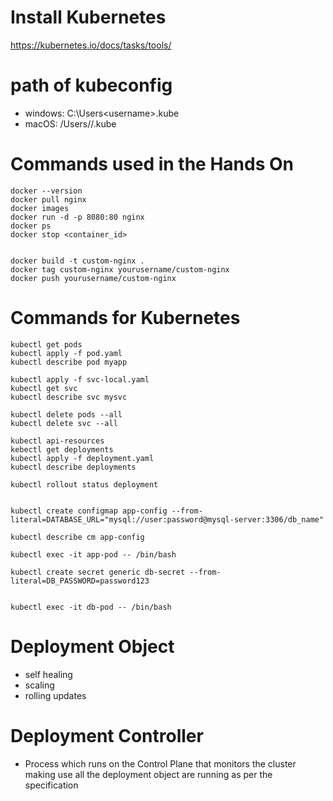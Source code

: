 # Install Kubernetes 

https://kubernetes.io/docs/tasks/tools/

# path of kubeconfig

- windows: C:\Users\<username>\.kube
- macOS: /Users/<username>/.kube 

# Commands used in the Hands On
```
docker --version
docker pull nginx
docker images
docker run -d -p 8080:80 nginx
docker ps
docker stop <container_id>


docker build -t custom-nginx .
docker tag custom-nginx yourusername/custom-nginx
docker push yourusername/custom-nginx
```

# Commands for Kubernetes

```
kubectl get pods
kubectl apply -f pod.yaml
kubectl describe pod myapp

kubectl apply -f svc-local.yaml
kubectl get svc
kubectl describe svc mysvc

kubectl delete pods --all
kubectl delete svc --all

kubectl api-resources
kebectl get deployments
kubectl apply -f deployment.yaml
kubectl describe deployments

kubectl rollout status deployment


kubectl create configmap app-config --from-literal=DATABASE_URL="mysql://user:password@mysql-server:3306/db_name"

kubectl describe cm app-config 

kubectl exec -it app-pod -- /bin/bash

kubectl create secret generic db-secret --from-literal=DB_PASSWORD=password123


kubectl exec -it db-pod -- /bin/bash
```

# Deployment Object
- self healing
- scaling
- rolling updates

# Deployment Controller
- Process which runs on the Control Plane that monitors the cluster making use all the deployment object are running as per the specification
